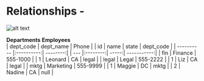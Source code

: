 # Relationships -

![alt text][pic]

**Departments**                           **Employees**     
| dept_code  | dept_name  | Phone    |    | id  | name     | state |  dept_code  |
| ---------- |:----------:| --------:|    | --- |:--------:| -----:| -----------:| 
| fin        | Finance    | 555-1000 |    | 1   | Leonard  | CA    |  legal      |
| legal      | Legal      | 555-2222 |    | 1   | Liz      | CA    |  legal      |
| mktg       | Marketing  | 555-9999 |    | 1   | Maggie   | DC    |  mktg       |
                                          | 2   | Nadine   | CA    |  null       |

[pic]: https://lessons.springboard.com/image/https%3A%2F%2Fs3-us-west-2.amazonaws.com%2Fsecure.notion-static.com%2F702c4862-4862-431d-a559-1eb0897e877e%2FScreen_Shot_2023-05-08_at_4.44.39_PM.png?table=block&id=908b6192-99c2-439d-b41b-52dcd47447de&spaceId=163f1722-85e9-4a3c-adba-457a91094f00&width=1900&userId=&cache=v2 "Related Tables"
